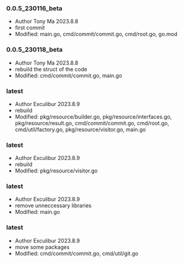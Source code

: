 ### 0.0.5_230116_beta
+ Author Tony Ma 2023.8.8
+ first commit
+ Modified: main.go, cmd/commit/commit.go, cmd/root.go, go.mod


### 0.0.5_230118_beta
+ Author Tony Ma 2023.8.8
+ rebuild the struct of the code
+ Modified: cmd/commit/commit.go, main.go

### latest
+ Author Exculibur 2023.8.9
+ rebuild
+ Modified: pkg/resource/builder.go, pkg/resource/interfaces.go, pkg/resource/result.go, cmd/commit/commit.go, cmd/root.go, cmd/util/factory.go, pkg/resource/visitor.go, main.go

### latest
+ Author Exculibur 2023.8.9
+ rebuild
+ Modified: pkg/resource/visitor.go

### latest
+ Author Exculibur 2023.8.9
+ remove unneccessary libraries
+ Modified: main.go

### latest
+ Author Exculibur 2023.8.9
+ move some packages
+ Modified: cmd/commit/commit.go, cmd/util/git.go
